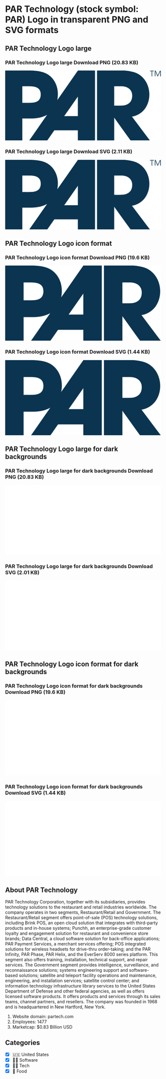 # PAR Technology (stock symbol: PAR) Logo in transparent PNG and SVG formats

## PAR Technology Logo large

### PAR Technology Logo large Download PNG (20.83 KB)

![PAR Technology Logo large Download PNG (20.83 KB)](/img/orig/PAR_BIG-74be83d4.png)

### PAR Technology Logo large Download SVG (2.11 KB)

![PAR Technology Logo large Download SVG (2.11 KB)](/img/orig/PAR_BIG-c7bd36c8.svg)

## PAR Technology Logo icon format

### PAR Technology Logo icon format Download PNG (19.6 KB)

![PAR Technology Logo icon format Download PNG (19.6 KB)](/img/orig/PAR-98ee4607.png)

### PAR Technology Logo icon format Download SVG (1.44 KB)

![PAR Technology Logo icon format Download SVG (1.44 KB)](/img/orig/PAR-11d15112.svg)

## PAR Technology Logo large for dark backgrounds

### PAR Technology Logo large for dark backgrounds Download PNG (20.83 KB)

![PAR Technology Logo large for dark backgrounds Download PNG (20.83 KB)](/img/orig/PAR_BIG.D-9a153b15.png)

### PAR Technology Logo large for dark backgrounds Download SVG (2.01 KB)

![PAR Technology Logo large for dark backgrounds Download SVG (2.01 KB)](/img/orig/PAR_BIG.D-43709ce5.svg)

## PAR Technology Logo icon format for dark backgrounds

### PAR Technology Logo icon format for dark backgrounds Download PNG (19.6 KB)

![PAR Technology Logo icon format for dark backgrounds Download PNG (19.6 KB)](/img/orig/PAR.D-0bb8632a.png)

### PAR Technology Logo icon format for dark backgrounds Download SVG (1.44 KB)

![PAR Technology Logo icon format for dark backgrounds Download SVG (1.44 KB)](/img/orig/PAR.D-ac7c84a8.svg)

## About PAR Technology

PAR Technology Corporation, together with its subsidiaries, provides technology solutions to the restaurant and retail industries worldwide. The company operates in two segments, Restaurant/Retail and Government. The Restaurant/Retail segment offers point-of-sale (POS) technology solutions, including Brink POS, an open cloud solution that integrates with third-party products and in-house systems; Punchh, an enterprise-grade customer loyalty and engagement solution for restaurant and convenience store brands; Data Central, a cloud software solution for back-office applications; PAR Payment Services, a merchant services offering; POS integrated solutions for wireless headsets for drive-thru order-taking; and the PAR Infinity, PAR Phase, PAR Helix, and the EverServ 8000 series platform. This segment also offers training, installation, technical support, and repair services. The Government segment provides intelligence, surveillance, and reconnaissance solutions; systems engineering support and software-based solutions; satellite and teleport facility operations and maintenance, engineering, and installation services; satellite control center; and information technology infrastructure library services to the United States Department of Defense and other federal agencies, as well as offers licensed software products. It offers products and services through its sales teams, channel partners, and resellers. The company was founded in 1968 and is headquartered in New Hartford, New York.

1. Website domain: partech.com
2. Employees: 1477
3. Marketcap: $0.83 Billion USD


## Categories
- [x] 🇺🇸 United States
- [x] 👨‍💻 Software
- [x] 👩‍💻 Tech
- [x] 🍴 Food
